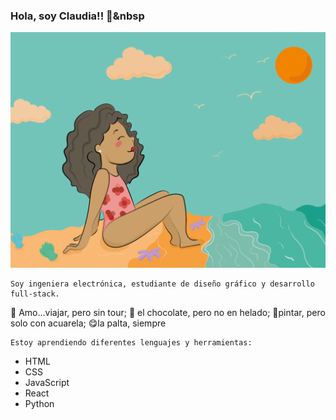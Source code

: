 ### Hola, soy Claudia!! 👋&nbsp



<p align="center">
  <img src="Beach.png" width="600"/>
</p>


```
Soy ingeniera electrónica, estudiante de diseño gráfico y desarrollo full-stack.
```


:rocket: Amo...viajar, pero sin tour; 
:chocolate_bar: el chocolate, pero no en helado; 
:art:pintar, pero solo con acuarela; 
:yum:la palta, siempre  

```
Estoy aprendiendo diferentes lenguajes y herramientas:
```

- HTML
- CSS
- JavaScript
- React
- Python
